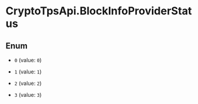 # CryptoTpsApi.BlockInfoProviderStatus

## Enum


* `0` (value: `0`)

* `1` (value: `1`)

* `2` (value: `2`)

* `3` (value: `3`)


